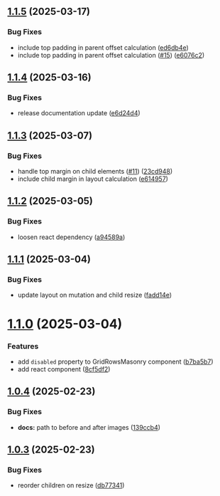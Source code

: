 ## [1.1.5](https://github.com/bartram/grid-rows-masonry/compare/v1.1.4...v1.1.5) (2025-03-17)


### Bug Fixes

* include top padding in parent offset calculation ([ed6db4e](https://github.com/bartram/grid-rows-masonry/commit/ed6db4ea10df5a3fea14de4134cde42d0bea6c53))
* include top padding in parent offset calculation ([#15](https://github.com/bartram/grid-rows-masonry/issues/15)) ([e6076c2](https://github.com/bartram/grid-rows-masonry/commit/e6076c25f9094d0c2be60be6e2f6b996e9d3a5e9))

## [1.1.4](https://github.com/bartram/grid-rows-masonry/compare/v1.1.3...v1.1.4) (2025-03-16)


### Bug Fixes

* release documentation update ([e6d24d4](https://github.com/bartram/grid-rows-masonry/commit/e6d24d443311e4bc11721f42cf2786aee89761c2))

## [1.1.3](https://github.com/bartram/grid-rows-masonry/compare/v1.1.2...v1.1.3) (2025-03-07)


### Bug Fixes

* handle top margin on child elements ([#11](https://github.com/bartram/grid-rows-masonry/issues/11)) ([23cd948](https://github.com/bartram/grid-rows-masonry/commit/23cd9489e104a591910bb5ac30f695b015447655))
* include child margin in layout calculation ([e614957](https://github.com/bartram/grid-rows-masonry/commit/e61495786053e01e7bfd6b83428a0b60f5568026))

## [1.1.2](https://github.com/bartram/grid-rows-masonry/compare/v1.1.1...v1.1.2) (2025-03-05)


### Bug Fixes

* loosen react dependency ([a94589a](https://github.com/bartram/grid-rows-masonry/commit/a94589a48da819c3cc9e7d9589287692f3b05598))

## [1.1.1](https://github.com/bartram/grid-rows-masonry/compare/v1.1.0...v1.1.1) (2025-03-04)


### Bug Fixes

* update layout on mutation and child resize ([fadd14e](https://github.com/bartram/grid-rows-masonry/commit/fadd14e7d0bafe3d31055f96be484bc27c3386a4))

# [1.1.0](https://github.com/bartram/grid-rows-masonry/compare/v1.0.4...v1.1.0) (2025-03-04)


### Features

* add `disabled` property to GridRowsMasonry component ([b7ba5b7](https://github.com/bartram/grid-rows-masonry/commit/b7ba5b7e4e283e36d2740b8ec85897d715bda757))
* add react component ([8cf5df2](https://github.com/bartram/grid-rows-masonry/commit/8cf5df22dfc7ebe5f05ebf5486ced08cdc74e343))

## [1.0.4](https://github.com/bartram/grid-rows-masonry/compare/v1.0.3...v1.0.4) (2025-02-23)


### Bug Fixes

* **docs:** path to before and after images ([139ccb4](https://github.com/bartram/grid-rows-masonry/commit/139ccb4e643a448030e4b4cd6d2f969a3e8b100f))

## [1.0.3](https://github.com/bartram/grid-rows-masonry/compare/v1.0.2...v1.0.3) (2025-02-23)


### Bug Fixes

* reorder children on resize ([db77341](https://github.com/bartram/grid-rows-masonry/commit/db77341c5d77068eb1bd965e163dfe88472a9860))

